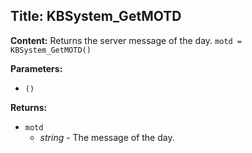 ## Title: KBSystem_GetMOTD

**Content:**
Returns the server message of the day.
`motd = KBSystem_GetMOTD()`

**Parameters:**
- `()`

**Returns:**
- `motd`
  - *string* - The message of the day.